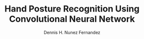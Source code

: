 ---
paperId: 7
author: Dennis H. Nunez Fernandez
publicationauthor: Nunez Fernandez, D. H.
title: Hand Posture Recognition Using Convolutional Neural Network
pdf: --
poster: Poster_Dennis_Nunez
alt: --
type: Poster
topic: Deep Learning
subtopic: Machine Learning
link: 
conference: icml
year: 2019
tags: icml-2019-ab
location: California, USA
---